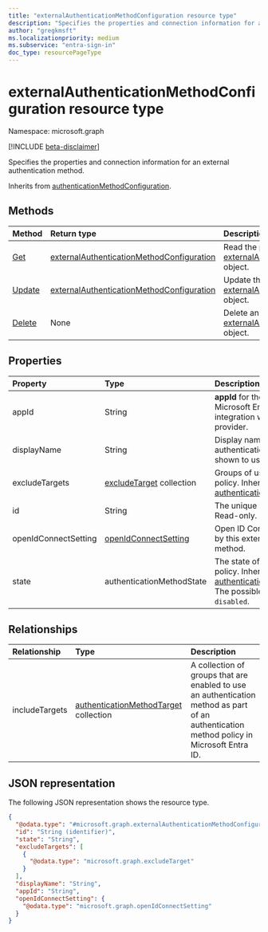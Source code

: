 ```yaml
---
title: "externalAuthenticationMethodConfiguration resource type"
description: "Specifies the properties and connection information for an external authentication method."
author: "gregkmsft"
ms.localizationpriority: medium
ms.subservice: "entra-sign-in"
doc_type: resourcePageType
---
```


# externalAuthenticationMethodConfiguration resource type

Namespace: microsoft.graph

[!INCLUDE [beta-disclaimer](../../includes/beta-disclaimer.md)]

Specifies the properties and connection information for an external authentication method.


Inherits from [authenticationMethodConfiguration](../resources/authenticationmethodconfiguration.md).

## Methods
|Method|Return type|Description|
|:---|:---|:---|
|[Get](../api/externalauthenticationmethodconfiguration-get.md)|[externalAuthenticationMethodConfiguration](../resources/externalauthenticationmethodconfiguration.md)|Read the properties and relationships of an [externalAuthenticationMethodConfiguration](../resources/externalauthenticationmethodconfiguration.md) object.|
|[Update](../api/externalauthenticationmethodconfiguration-update.md)|[externalAuthenticationMethodConfiguration](../resources/externalauthenticationmethodconfiguration.md)|Update the properties of an [externalAuthenticationMethodConfiguration](../resources/externalauthenticationmethodconfiguration.md) object.|
|[Delete](../api/externalauthenticationmethodconfiguration-delete.md)|None|Delete an [externalAuthenticationMethodConfiguration](../resources/externalauthenticationmethodconfiguration.md) object.|

## Properties
|Property|Type|Description|
|:---|:---|:---|
|appId|String|**appId** for the app registration in Microsoft Entra ID representing the integration with the external provider.|
|displayName|String|Display name for the external authentication method. This name is shown to users during sign-in.|
|excludeTargets|[excludeTarget](../resources/excludetarget.md) collection|Groups of users excluded from the policy. Inherited from [authenticationMethodConfiguration](../resources/authenticationmethodconfiguration.md).|
|id|String|The unique identifier for this object. Read-only. Inherited from [entity](../resources/entity.md).|
|openIdConnectSetting|[openIdConnectSetting](../resources/openidconnectsetting.md)|Open ID Connection settings used by this external authentication method.|
|state|authenticationMethodState|The state of the method in the policy. Inherited from [authenticationMethodConfiguration](../resources/authenticationmethodconfiguration.md). The possible values are: `enabled`, `disabled`.|

## Relationships
|Relationship|Type|Description|
|:---|:---|:---|
|includeTargets|[authenticationMethodTarget](../resources/authenticationmethodtarget.md) collection|A collection of groups that are enabled to use an authentication method as part of an authentication method policy in Microsoft Entra ID.|

## JSON representation
The following JSON representation shows the resource type.
<!-- {
  "blockType": "resource",
  "keyProperty": "id",
  "@odata.type": "microsoft.graph.externalAuthenticationMethodConfiguration",
  "baseType": "microsoft.graph.authenticationMethodConfiguration",
  "openType": false
}
-->
``` json
{
  "@odata.type": "#microsoft.graph.externalAuthenticationMethodConfiguration",
  "id": "String (identifier)",
  "state": "String",
  "excludeTargets": [
    {
      "@odata.type": "microsoft.graph.excludeTarget"
    }
  ],
  "displayName": "String",
  "appId": "String",
  "openIdConnectSetting": {
    "@odata.type": "microsoft.graph.openIdConnectSetting"
  }
}
```

